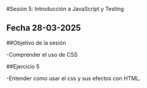 #Sesión 5: Introducción a JavaScript y Testing

## Fecha 28-03-2025

##Objetivo de la sesión

-Comprender el uso de CSS

##Ejercicio 5

-Entender como usar el css y sus efectos con HTML.
